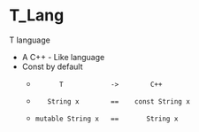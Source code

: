 # T_Lang
T language
- A C++ - Like language
- Const by default
  -           T            ->        C++
  -        String x        ==    const String x
  -     mutable String x   ==       String x
